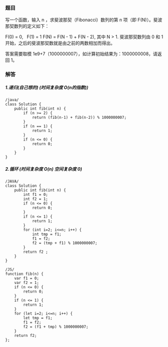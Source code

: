 ### 题目

写一个函数，输入 n ，求斐波那契（Fibonacci）数列的第 n 项（即 F(N)）。斐波那契数列的定义如下：

F(0) = 0,   F(1) = 1
F(N) = F(N - 1) + F(N - 2), 其中 N > 1.
斐波那契数列由 0 和 1 开始，之后的斐波那契数就是由之前的两数相加而得出。

答案需要取模 1e9+7（1000000007），如计算初始结果为：1000000008，请返回 1。

### 解答

##### 1.递归(自己想的) (时间复杂度 O(n的指数))
```
/java/
class Solution {
    public int fib(int n) {
        if (n >= 2) {
            return (fib(n-1) + fib(n-2)) % 1000000007;
        }
        if (n == 1) {
            return 1;
        }
        if (n <= 0) {
            return 0;
        }
    }
}
```



##### 2.循环 (时间复杂度 O(n) 空间复杂度 0)
```
/JAVA/
class Solution {
    public int fib(int n) {
        int f1 = 0;
        int f2 = 1;
        if (n <= 0) {
            return 0;
        }
        if (n <= 1) {
            return 1;
        }
        for (int i=2; i<=n; i++) {
            int tmp = f1;
            f1 = f2;
            f2 = (tmp + f1) % 1000000007;
        }
        return f2 ;
    }
}

/JS/
function fib(n) {
    var f1 = 0;
    var f2 = 1;
    if (n <= 0) {
        return 0;
    }
    if (n <= 1) {
        return 1;
    }
    for (let i=2; i<=n; i++) {
        let tmp = f1;
        f1 = f2;
        f2 = (f1 + tmp) % 1000000007;
    }
    return f2;
};
```
